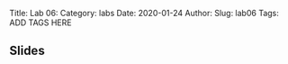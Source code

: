 Title: Lab 06:
Category: labs
Date: 2020-01-24
Author: 
Slug: lab06
Tags: ADD TAGS HERE


## Slides
<!-- - [PDF | Lecture 1: Description]({attach}presentation/Lecture1_Data.pdf) -->